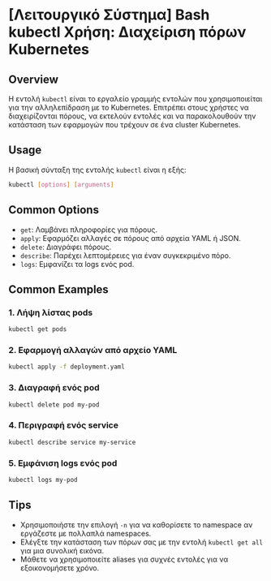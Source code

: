 # [Λειτουργικό Σύστημα] Bash kubectl Χρήση: Διαχείριση πόρων Kubernetes

## Overview
Η εντολή `kubectl` είναι το εργαλείο γραμμής εντολών που χρησιμοποιείται για την αλληλεπίδραση με το Kubernetes. Επιτρέπει στους χρήστες να διαχειρίζονται πόρους, να εκτελούν εντολές και να παρακολουθούν την κατάσταση των εφαρμογών που τρέχουν σε ένα cluster Kubernetes.

## Usage
Η βασική σύνταξη της εντολής `kubectl` είναι η εξής:

```bash
kubectl [options] [arguments]
```

## Common Options
- `get`: Λαμβάνει πληροφορίες για πόρους.
- `apply`: Εφαρμόζει αλλαγές σε πόρους από αρχεία YAML ή JSON.
- `delete`: Διαγράφει πόρους.
- `describe`: Παρέχει λεπτομέρειες για έναν συγκεκριμένο πόρο.
- `logs`: Εμφανίζει τα logs ενός pod.

## Common Examples
### 1. Λήψη λίστας pods
```bash
kubectl get pods
```

### 2. Εφαρμογή αλλαγών από αρχείο YAML
```bash
kubectl apply -f deployment.yaml
```

### 3. Διαγραφή ενός pod
```bash
kubectl delete pod my-pod
```

### 4. Περιγραφή ενός service
```bash
kubectl describe service my-service
```

### 5. Εμφάνιση logs ενός pod
```bash
kubectl logs my-pod
```

## Tips
- Χρησιμοποιήστε την επιλογή `-n` για να καθορίσετε το namespace αν εργάζεστε με πολλαπλά namespaces.
- Ελέγξτε την κατάσταση των πόρων σας με την εντολή `kubectl get all` για μια συνολική εικόνα.
- Μάθετε να χρησιμοποιείτε aliases για συχνές εντολές για να εξοικονομήσετε χρόνο.